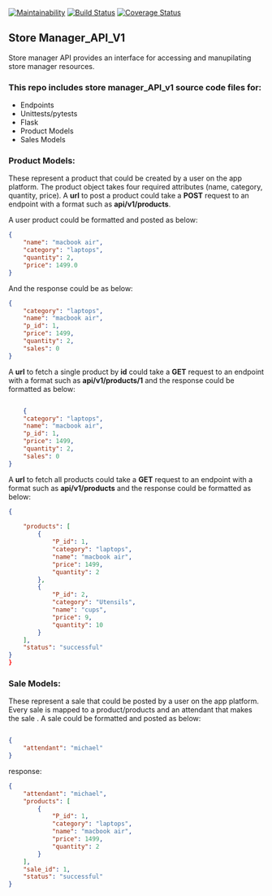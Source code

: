 [![Maintainability](https://api.codeclimate.com/v1/badges/c4b765fc3ef09ddeadf2/maintainability)](https://codeclimate.com/github/mkibuuka/store_manager_api_v1/maintainability) [![Build Status](https://travis-ci.org/mkibuuka/store_manager_api_v1.svg?branch=fetch_sale_by_id)](https://travis-ci.org/mkibuuka/store_manager_api_v1) [![Coverage Status](https://coveralls.io/repos/github/mkibuuka/store_manager_api_v1/badge.svg?branch=fetch_sale_by_id)](https://coveralls.io/github/mkibuuka/store_manager_api_v1?branch=fetch_sale_by_id)
## Store Manager_API_V1
Store manager API provides an interface for accessing and manupilating store manager resources.

### This repo includes store manager_API_v1 source code files for:
* Endpoints
* Unittests/pytests
* Flask
* Product Models
* Sales Models

### Product Models:
These represent a product that could be created by a user on the app platform. The product object takes four required attributes (name, category, quantity, price).
A **url** to post a product could take a **POST** request to an endpoint with a format such as **api/v1/products**.

A user product could be formatted and posted as below:
```json
{
	"name": "macbook air",
	"category": "laptops",
	"quantity": 2,
	"price": 1499.0
}
```
And the response could be as below:
```json
{
    "category": "laptops",
    "name": "macbook air",
    "p_id": 1,
    "price": 1499,
    "quantity": 2,
    "sales": 0
}
```
A **url** to fetch a single product by **id** could take a **GET** request to an endpoint with a format such as **api/v1/products/1** and the response could be formatted as below:
```json

    {
    "category": "laptops",
    "name": "macbook air",
    "p_id": 1,
    "price": 1499,
    "quantity": 2,
    "sales": 0
}

```
A **url** to fetch all products could take a **GET** request to an endpoint with a format such as **api/v1/products** and the response could be formatted as below:
```json
{
	
    "products": [
        {
            "P_id": 1,
            "category": "laptops",
            "name": "macbook air",
            "price": 1499,
            "quantity": 2
        },
        {
            "P_id": 2,
            "category": "Utensils",
            "name": "cups",
            "price": 9,
            "quantity": 10
        }
    ],
    "status": "successful"
}
}
```

### Sale Models:
These represent a sale that could be posted by a user on the app platform. Every sale is mapped to a product/products and an attendant that makes the sale .
A sale could be formatted and posted as below:
```json

{
	"attendant": "michael"
}
```

response:
```json
{
    "attendant": "michael",
    "products": [
        {
            "P_id": 1,
            "category": "laptops",
            "name": "macbook air",
            "price": 1499,
            "quantity": 2
        }
    ],
    "sale_id": 1,
    "status": "successful"
}
```


